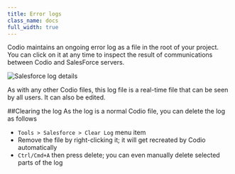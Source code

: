 ```yaml
---
title: Error logs
class_name: docs
full_width: true
---
```


Codio maintains an ongoing error log as a file in the root of your project. You can click on it at any time to inspect the result of communications between Codio and SalesForce servers.

![Salesforce log details](/img/docs/sf-log-details.png)

As with any other Codio files, this log file is a real-time file that can be seen by all users. It can also be edited.


##Clearing the log
As the log is a normal Codio file, you can delete the log as follows

- `Tools > Salesforce > Clear Log` menu item
- Remove the file by right-clicking it; it will get recreated by Codio automatically
- `Ctrl/Cmd+A` then press delete; you can even manually delete selected parts of the log
